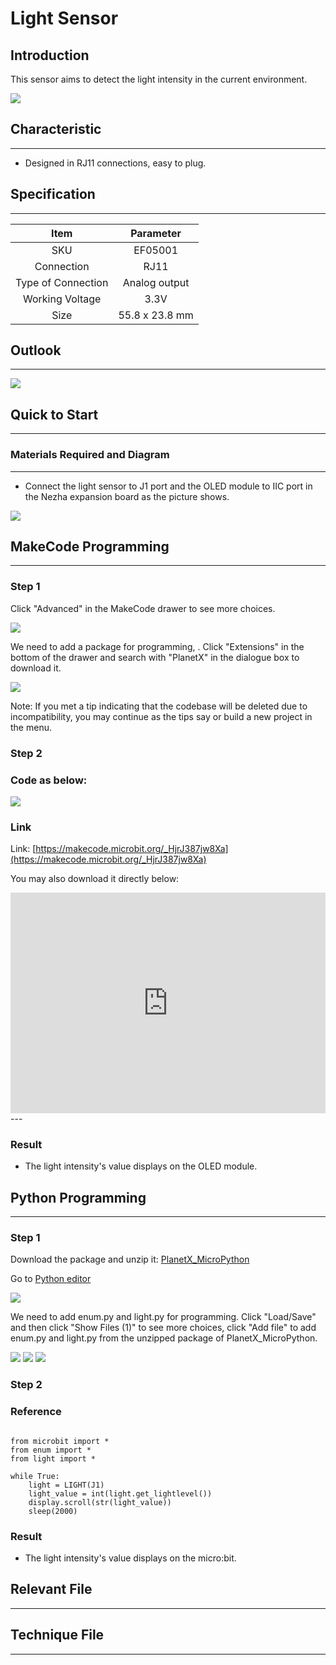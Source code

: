 # Light Sensor

## Introduction
This sensor aims to detect the light intensity in the current environment. 

![](./images/05001_01.png)

## Characteristic
---
- Designed in RJ11 connections, easy to plug. 
## Specification
---

Item | Parameter 
:-: | :-: 
SKU|EF05001
Connection|RJ11
Type of Connection|Analog output
Working Voltage|3.3V
Size|55.8 x 23.8 mm




## Outlook
---


![](./images/05001_02.png)


## Quick to Start
---

### Materials Required and Diagram
---

- Connect the light sensor to J1 port and the OLED module to IIC port in the Nezha expansion board as the picture shows. 


![](./images/05001_03.png)

## MakeCode Programming
---


### Step 1
Click "Advanced" in the MakeCode drawer to see more choices. 

![](./images/05001_04.png)

We need to add a package for programming, . Click "Extensions" in the bottom of the drawer and search with "PlanetX" in the dialogue box to download it. 

![](./images/05001_05.png)

Note: If you met a tip indicating that the codebase will be deleted due to incompatibility, you may continue as the tips say or build a new project in the menu. 

### Step 2
### Code as below:

![](./images/05001_06.png)


### Link
Link: [https://makecode.microbit.org/_HjrJ387jw8Xa](https://makecode.microbit.org/_HjrJ387jw8Xa)

You may also download it directly below: 

<div style="position:relative;height:0;padding-bottom:70%;overflow:hidden;"><iframe style="position:absolute;top:0;left:0;width:100%;height:100%;" src="https://makecode.microbit.org/#pub:_HjrJ387jw8Xa" frameborder="0" sandbox="allow-popups allow-forms allow-scripts allow-same-origin"></iframe></div>  
---

### Result
- The light intensity's value displays on the OLED module. 

## Python Programming 
---


### Step 1
Download the package and unzip it: [PlanetX_MicroPython](https://github.com/lionyhw/PlanetX_MicroPython/archive/master.zip)

Go to [Python editor](https://python.microbit.org/v/2.0)

![](./images/05001_07.png)

We need to add enum.py and light.py for programming. Click "Load/Save" and then click "Show Files (1)" to see more choices, click "Add file" to add enum.py and light.py from the unzipped package of PlanetX_MicroPython. 



![](./images/05001_08.png)
![](./images/05001_09.png)
![](./images/05001_10.png)

### Step 2
### Reference
```

from microbit import *
from enum import *
from light import *

while True:
    light = LIGHT(J1)
    light_value = int(light.get_lightlevel())
    display.scroll(str(light_value))
    sleep(2000)
```


### Result
- The light intensity's value displays on the micro:bit. 
## Relevant File
---

## Technique File
---
